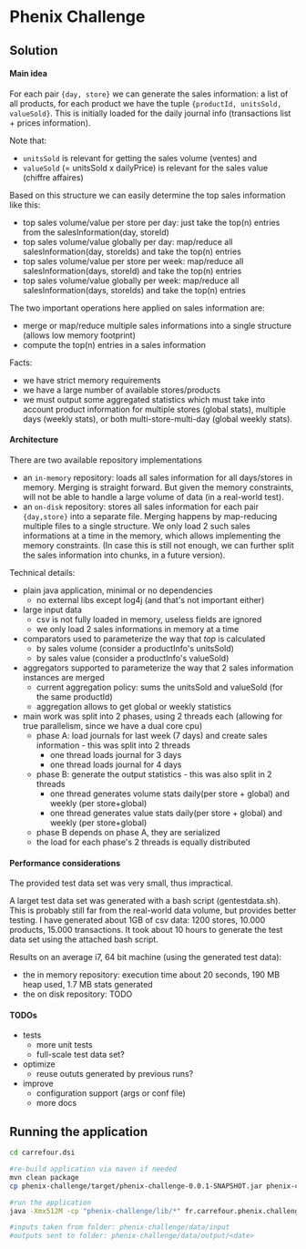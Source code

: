 # Phenix Challenge


## Solution

#### Main idea

For each pair `{day, store}` we can generate the sales information: a list of all products, for each product we have the tuple `{productId, unitsSold, valueSold}`. This is initially loaded for the daily journal info (transactions list + prices information).

Note that:
* `unitsSold` is relevant for getting the sales volume (ventes) and 
* `valueSold` (= unitsSold x dailyPrice) is relevant for the sales value (chiffre affaires)

Based on this structure we can easily determine the top sales information like this:

* top sales volume/value per store per day: just take the top(n) entries from the salesInformation(day, storeId)
* top sales volume/value globally per day: map/reduce all salesInformation(day, storeIds) and take the top(n) entries
* top sales volume/value per store per week: map/reduce all salesInformation(days, storeId) and take the top(n) entries
* top sales volume/value globally per week: map/reduce all salesInformation(days, storeIds) and take the top(n) entries

The two important operations here applied on sales information are:
* merge or map/reduce multiple sales informations into a single structure (allows low memory footprint)
* compute the top(n) entries in a sales information

Facts:
* we have strict memory requirements
* we have a large number of available stores/products
* we must output some aggregated statistics which must take into account product information for multiple stores (global stats), multiple days (weekly stats), or both multi-store-multi-day (global weekly stats).

#### Architecture

There are two available repository implementations
* an `in-memory` repository: loads all sales information for all days/stores in memory. Merging is straight forward. But given the memory constraints, will not be able to handle a large volume of data (in a real-world test). 
* an `on-disk` repository: stores all sales information for each pair `{day,store}` into a separate file. Merging happens by map-reducing multiple files to a single structure. We only load 2 such sales informations at a time in the memory, which allows implementing the memory constraints. (In case this is still not enough, we can further split the sales information into chunks, in a future version).

Technical details:
* plain java application, minimal or no dependencies
	* no external libs except log4j (and that's not important either)
* large input data
	* csv is not fully loaded in memory, useless fields are ignored
	* we only load 2 sales informations in memory at a time
* comparators used to parameterize the way that *top* is calculated
	* by sales volume (consider a productInfo's unitsSold)
	* by sales value (consider a productInfo's valueSold)
* aggregators supported to parameterize the way that 2 sales information instances are merged
	* current aggregation policy: sums the unitsSold and valueSold (for the same productId)
	* aggregation allows to get global or weekly statistics
* main work was split into 2 phases, using 2 threads each (allowing for true parallelism, since we have a dual core cpu)
	* phase A: load journals for last week (7 days) and create sales information - this was split into 2 threads
		* one thread loads journal for 3 days
		* one thread loads journal for 4 days
	* phase B: generate the output statistics - this was also split in 2 threads
		* one thread generates volume stats daily(per store + global) and weekly (per store+global)
		* one thread generates value stats daily(per store + global) and weekly (per store+global)
	* phase B depends on phase A, they are serialized
	* the load for each phase's 2 threads is equally distributed

####  Performance considerations

The provided test data set was very small, thus impractical.

A larget test data set was generated with a bash script (gentestdata.sh). This is probably still far from the real-world data volume, but provides better testing. I have generated about 1GB of csv data: 1200 stores, 10.000 products, 15.000 transactions.
It took about 10 hours to generate the test data set using the attached bash script.

Results on an average i7, 64 bit machine (using the generated test data):
* the in memory repository: execution time about 20 seconds, 190 MB heap used, 1.7 MB stats generated
* the on disk repository: TODO

#### TODOs

* tests
	* more unit tests
	* full-scale test data set?
* optimize
	* reuse oututs generated by previous runs?
* improve
	* configuration support (args or conf file)
	* more docs

## Running the application

```bash
cd carrefour.dsi

#re-build application via maven if needed
mvn clean package
cp phenix-challenge/target/phenix-challenge-0.0.1-SNAPSHOT.jar phenix-challenge/lib/

#run the application
java -Xmx512M -cp "phenix-challenge/lib/*" fr.carrefour.phenix.challenge.Application

#inputs taken from folder: phenix-challenge/data/input
#outputs sent to folder: phenix-challenge/data/output/<date>
```
